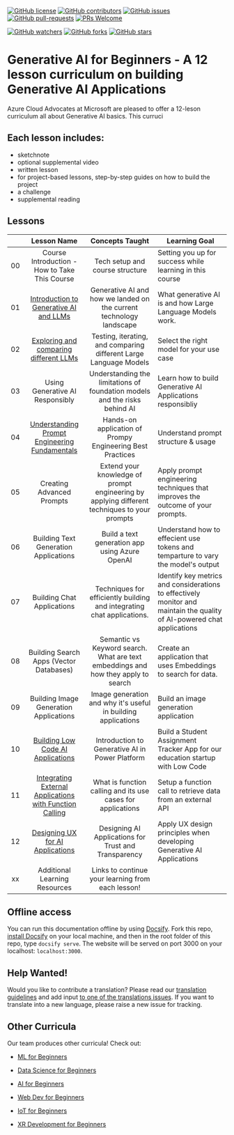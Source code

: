 [![GitHub license](https://img.shields.io/github/license/microsoft/Generative-AI-For-Beginners.svg)](https://github.com/microsoft/Generative-AI-For-Beginners/blob/master/LICENSE)
[![GitHub contributors](https://img.shields.io/github/contributors/microsoft/Generative-AI-For-Beginners.svg)](https://GitHub.com/microsoft/Generative-AI-For-Beginners/graphs/contributors/)
[![GitHub issues](https://img.shields.io/github/issues/microsoft/Generative-AI-For-Beginners.svg)](https://GitHub.com/microsoft/Generative-AI-For-Beginners/issues/)
[![GitHub pull-requests](https://img.shields.io/github/issues-pr/microsoft/Generative-AI-For-Beginners.svg)](https://GitHub.com/microsoft/Generative-AI-For-Beginners/pulls/)
[![PRs Welcome](https://img.shields.io/badge/PRs-welcome-brightgreen.svg?style=flat-square)](http://makeapullrequest.com)

[![GitHub watchers](https://img.shields.io/github/watchers/microsoft/Generative-AI-For-Beginners.svg?style=social&label=Watch)](https://GitHub.com/microsoft/Generative-AI-For-Beginners/watchers/)
[![GitHub forks](https://img.shields.io/github/forks/microsoft/Generative-AI-For-Beginners.svg?style=social&label=Fork)](https://GitHub.com/microsoft/Generative-AI-For-Beginners/network/)
[![GitHub stars](https://img.shields.io/github/stars/microsoft/Generative-AI-For-Beginners.svg?style=social&label=Star)](https://GitHub.com/microsoft/Generative-AI-For-Beginners/stargazers/)

# Generative AI for Beginners - A 12 lesson curriculum on building Generative AI Applications

Azure Cloud Advocates at Microsoft are pleased to offer a 12-leson curriculum all about Generative AI basics. This curruci

## Each lesson includes:

- sketchnote
- optional supplemental video
- written lesson
- for project-based lessons, step-by-step guides on how to build the project
- a challenge
- supplemental reading


## Lessons
|       |              Lesson Name              |                       Concepts Taught                       |                     Learning Goal                 |                             
| :---: | :------------------------------------: | :---------------------------------------------------------: | ----------------------------------------------------------- |
| 00 | Course Introduction - How to Take This Course | Tech setup and course structure | Setting you up for success while learning in this course| [Introduction to Generative AI](./1-getting-started/lessons/1-introduction-to-generative-ai/README.md) 
| 01 | [Introduction to Generative AI and LLMs](./1-getting-started/README.md) | Generative AI and how we landed on the current technology landscape|  What generative AI is and how Large Language Models work.                    |
| 02 | [Exploring and comparing different LLMs](./2-exploring-and-comparing-different-llms/) |Testing, iterating, and comparing different Large Language Models | Select the right model for your use case | 
| 03 | Using Generative AI Responsibly | Understanding the limitations of foundation models and the risks behind AI | Learn how to build Generative AI Applications responsibliy 
| 04 | [Understanding Prompt Engineering Fundamentals](./4-prompt-engineering-fundamentals/) | Hands-on application of Prompy Engineering Best Practices  |  Understand prompt structure & usage|  
| 05 |Creating Advanced Prompts | Extend your knowledge of prompt engineering by applying different techniques to your prompts | Apply prompt engineering techniques that improves the outcome of your prompts.| 
| 06 | Building Text Generation Applications  | Build a text generation app using Azure OpenAI  | Understand how to effecient use tokens and temparture to vary the model's output | |
| 07 | Building Chat Applications | Techniques for efficiently building and integrating chat applications.| Identify key metrics and considerations to effectively monitor and maintain the quality of AI-powered chat applications| 
| 08 | Building Search Apps (Vector Databases) | Semantic vs Keyword search.  What are text embeddings and how they apply to search  | Create an application that uses Embeddings to search for data. | 
| 09 | Building Image Generation Applications  | Image generation and why it's useful in building applications| Build an image generation application | 
| 10 | [Building Low Code AI Applications](./10-building-low-code-ai-applications/)  | Introduction to Generative AI in Power Platform | Build a Student Assignment Tracker App for our education startup with Low Code | |
| 11 | [Integrating External Applications with Function Calling](./11%20-%20Integrating%20External%20Applications%20with%20Function%20Calling%20/)  | What is function calling and its use cases for applications  | Setup a function call to retrieve data from an external API | |
| 12 | [Designing UX for AI Applications](./12-designing-ux-for-ai-applications/) | Designing AI Applications for Trust and Transparency | Apply UX design principles when developing Generative AI Applications | |
| xx | Additional Learning Resources  | Links to continue your learning from each lesson! |  | |



## Offline access

You can run this documentation offline by using [Docsify](https://docsify.js.org/#/). Fork this repo, [install Docsify](https://docsify.js.org/#/quickstart) on your local machine, and then in the root folder of this repo, type `docsify serve`. The website will be served on port 3000 on your localhost: `localhost:3000`.



## Help Wanted!

Would you like to contribute a translation? Please read our [translation guidelines](TRANSLATIONS.md) and add input [to one of the translations issues](https://github.com/microsoft/generative-ai-for-beginners/issues?q=is%3Aissue+is%3Aopen+label%3Atranslation). If you want to translate into a new language, please raise a new issue for tracking.

## Other Curricula

Our team produces other curricula! Check out:

- [ML for Beginners](https://aka.ms/ml-beginners)
- [Data Science for Beginners](https://aka.ms/datascience-beginners)
- [AI for Beginners](https://aka.ms/ai-beginners)

- [Web Dev for Beginners](https://aka.ms/webdev-beginners)
- [IoT for Beginners](https://aka.ms/iot-beginners)

- [XR Development for Beginners](https://github.com/microsoft/xr-development-for-beginners)
